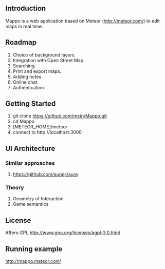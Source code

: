 ## Introduction

Mappo is a web application based on Meteor (http://meteor.com/) to edit maps in real time.

## Roadmap

1. Choice of background layers.
2. Integration with Open Street Map.
3. Searching.
4. Print and export maps.
5. Adding notes.
6. Online chat.
7. Authentication.

## Getting Started

1. git clone https://github.com/mstn/Mappo.git
2. cd Mappo
3. [METEOR_HOME]/meteor
4. connect to http://localhost:3000

## UI Architecture

### Similar approaches

1. https://github.com/aurajs/aura

### Theory

1. Geometry of Interaction
2. Game semantics

## License

Affero GPL
http://www.gnu.org/licenses/agpl-3.0.html


## Running example

http://mappo.meteor.com/
